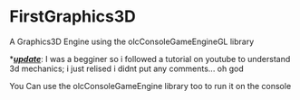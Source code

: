 # FirstGraphics3D
A Graphics3D Engine using the olcConsoleGameEngineGL library

*<i><b><ins>update</ins></b></i>: I was a begginer so i followed a tutorial on youtube to understand 3d mechanics; i just relised i didnt put <n>any comments... oh god

You Can use the olcConsoleGameEngine library too to run it on the console
